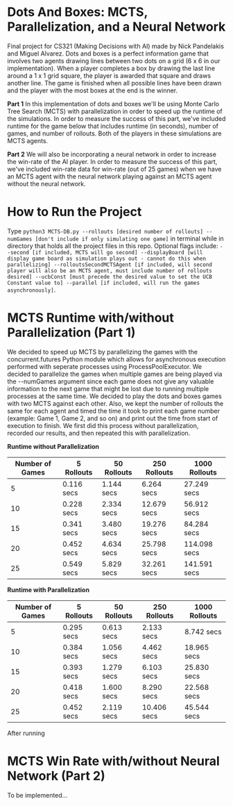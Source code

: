 # Dots And Boxes: MCTS, Parallelization, and a Neural Network

Final project for CS321 (Making Decisions with AI) made by Nick Pandelakis and Miguel Alvarez. Dots and boxes is a perfect information game that involves two agents drawing lines between two dots on a grid (6 x 6 in our implementation). When a player completes a box by drawing the last line around a 1 x 1 grid square, the player is awarded that square and draws another line. The game is finished when all possible lines have been drawn and the player with the most boxes at the end is the winner.

**Part 1**
In this implementation of dots and boxes we'll be using Monte Carlo Tree Search (MCTS) with parallelization in order to speed up the runtime of the simulations. In order to measure the success of this part, we've included runtime for the game below that includes runtime (in seconds), number of games, and number of rollouts. Both of the players in these simulations are MCTS agents.

**Part 2**
We will also be incorporating a neural network in order to increase the win-rate of the AI player. In order to measure the success of this part, we've included win-rate data for win-rate (out of 25 games) when we have an MCTS agent with the neural network playing against an MCTS agent without the neural network.

# How to Run the Project
Type `python3 MCTS-DB.py --rollouts [desired number of rollouts] --numGames [don't include if only simulating one game]` in terminal while in directory that holds all the project files in this repo. Optional flags include: `--second [if included, MCTS will go second] --displayBoard [will display game board as simulation plays out - cannot do this when parallelizing] --rolloutsSecondMCTSAgent [if included, will second player will also be an MCTS agent, must include number of rollouts desired] --ucbConst [must precede the desired value to set the UCB Constant value to] --parallel [if included, will run the games asynchronously]`.

# MCTS Runtime with/without Parallelization (Part 1)
We decided to speed up MCTS by parallelizing the games with the concurrent.futures Python module which allows for asynchronous execution performed with seperate processes using ProcessPoolExecutor. We decided to parallelize the games when multiple games are being played via the --numGames argument since each game does not give any valuable information to the next game that might be lost due to running multiple processes at the same time. We decided to play the dots and boxes games with two MCTS against each other. Also, we kept the number of rollouts the same for each agent and timed the time it took to print each game number (example: Game 1, Game 2, and so on) and print out the time from start of execution to finish. We first did this process without parallelization, recorded our results, and then repeated this with parallelization.

**Runtime without Parallelization**

| Number of Games | 5 Rollouts | 50 Rollouts | 250 Rollouts | 1000 Rollouts|
|-----------------|------------|-------------|--------------|--------------|
| 5               | 0.116 secs | 1.144 secs  | 6.264 secs   | 27.249 secs  |
| 10              | 0.228 secs | 2.334 secs  | 12.679 secs  | 56.912 secs  |
| 15              | 0.341 secs | 3.480 secs  | 19.276 secs  | 84.284 secs  |
| 20              | 0.452 secs | 4.634 secs  | 25.798 secs  | 114.098 secs |
| 25              | 0.549 secs | 5.829 secs  | 32.261 secs  | 141.591 secs |

**Runtime with Parallelization**

| Number of Games | 5 Rollouts | 50 Rollouts | 250 Rollouts | 1000 Rollouts|
|-----------------|------------|-------------|--------------|--------------|
| 5               | 0.295 secs | 0.613 secs  | 2.133 secs   | 8.742 secs   |
| 10              | 0.384 secs | 1.056 secs  | 4.462 secs   | 18.965 secs  |
| 15              | 0.393 secs | 1.279 secs  | 6.103 secs   | 25.830 secs  |
| 20              | 0.418 secs | 1.600 secs  | 8.290 secs   | 22.568  secs |
| 25              | 0.452 secs | 2.119 secs  | 10.406 secs  | 45.544  secs |

After running 

# MCTS Win Rate with/without Neural Network (Part 2)
To be implemented...
